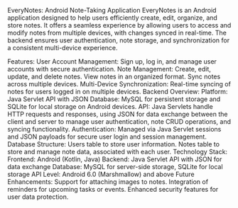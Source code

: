 EveryNotes: Android Note-Taking Application
    EveryNotes is an Android application designed to help users efficiently create, edit, organize, and store notes. It offers a seamless experience by allowing users to access and modify notes from multiple devices, with changes synced in real-time. The backend ensures user authentication, note storage, and synchronization for a consistent multi-device experience.
    
  Features:
        User Account Management:
            Sign up, log in, and manage user accounts with secure authentication.
        Note Management:
            Create, edit, update, and delete notes.
            View notes in an organized format.
            Sync notes across multiple devices.
        Multi-Device Synchronization:
            Real-time syncing of notes for users logged in on multiple devices.
    Backend Overview:
        Platform: Java Servlet API with JSON
        Database: MySQL for persistent storage and SQLite for local storage on Android devices.
        API: Java Servlets handle HTTP requests and responses, using JSON for data exchange between the client and server to manage user authentication, note CRUD operations, and syncing functionality.
        Authentication: Managed via Java Servlet sessions and JSON payloads for secure user login and session management.
    Database Structure:
        Users table to store user information.
        Notes table to store and manage note data, associated with each user.
    Technology Stack:
        Frontend: Android (Kotlin, Java)
        Backend: Java Servlet API with JSON for data exchange
        Database: MySQL for server-side storage, SQLite for local storage
        API Level: Android 6.0 (Marshmallow) and above
    Future Enhancements:
        Support for attaching images to notes.
        Integration of reminders for upcoming tasks or events.
        Enhanced security features for user data protection.
    
